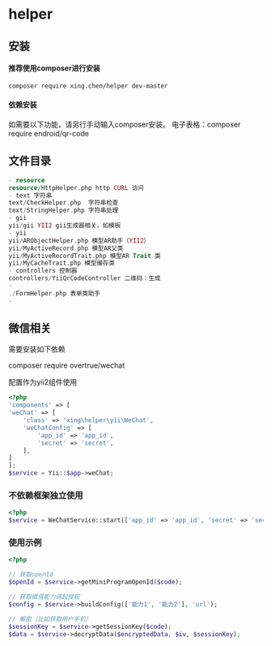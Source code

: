 # helper
## 安装

#### 推荐使用composer进行安装

```
composer require xing.chen/helper dev-master
```
#### 依赖安装
如需要以下功能，请另行手动输入composer安装。
电子表格：composer require endroid/qr-code
## 文件目录
```php
- resource
resource/HttpHelper.php http CURL 访问
- text 字符串
text/CheckHelper.php  字符串检查
text/StringHelper.php 字符串处理
- gii
yii/gii YII2 gii生成器相关，如模板
- yii
yii/ARObjectHelper.php 模型AR助手（YII2）
yii/MyActiveRecord.php 模型AR父类
yii/MyActiveRecordTrait.php 模型AR Trait 类
yii/MyCacheTrait.php 模型缓存类
- controllers 控制器
controllers/YiiQrCodeController 二维码：生成
- 
./FormHelper.php 表单类助手
-
```


## 微信相关
需要安装如下依赖

composer require overtrue/wechat

配置作为yii2组件使用
```php
<?php
'components' => [
'weChat' => [
    'class' => 'xing\helper\yii\WeChat',
    'weChatConfig' => [
        'app_id' => 'app_id',
        'secret' => 'secret',
    ],
]
];
$service = Yii::$app->weChat;

```
### 不依赖框架独立使用

```php
<?php
$service = WeChatService::start(['app_id' => 'app_id', 'secret' => 'secret']);
```
### 使用示例

```php
<?php

// 获取openId
$openId = $service->getMiniProgramOpenId($code);

// 获取微信能力调起授权
$config = $service->buildConfig(['能力1', '能力2'], 'url');

// 解密（比如获取用户手机）
$sessionKey = $service->getSessionKey($code);
$data = $service->decryptData($encryptedData, $iv, $sessionKey);
```
